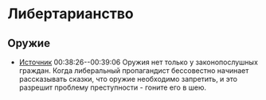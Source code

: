 # Либертарианство

## Оружие

- [Источник](sources.md#стрим_20240721_2100) 00:38:26--00:39:06 Оружия
  нет только у законопослушных граждан. Когда либеральный пропагандист
  бессовестно начинает рассказывать сказки, что оружие необходимо
  запретить, и это разрешит проблему преступности - гоните его в шею.

